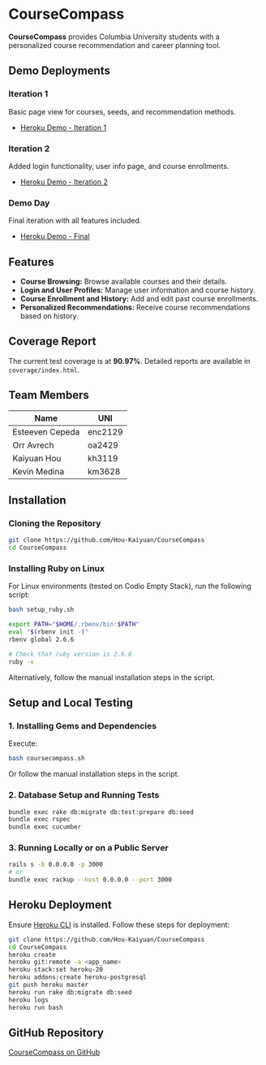 # CourseCompass

**CourseCompass** provides Columbia University students with a personalized course recommendation and career planning tool.

## Demo Deployments

### Iteration 1
Basic page view for courses, seeds, and recommendation methods.
- [Heroku Demo - Iteration 1](https://course-compass-iter1-cc03da1256a5.herokuapp.com)

### Iteration 2
Added login functionality, user info page, and course enrollments.
- [Heroku Demo - Iteration 2](https://course-compass-iter2-ea6d54216710.herokuapp.com)

### Demo Day
Final iteration with all features included.
- [Heroku Demo - Final](https://course-compass-demo-fbf53d190587.herokuapp.com)

## Features

- **Course Browsing:** Browse available courses and their details.
- **Login and User Profiles:** Manage user information and course history.
- **Course Enrollment and History:** Add and edit past course enrollments.
- **Personalized Recommendations:** Receive course recommendations based on history.

## Coverage Report

The current test coverage is at **90.97%**. Detailed reports are available in `coverage/index.html`.

## Team Members

| Name           | UNI    |
|----------------|--------|
| Esteeven Cepeda | enc2129|
| Orr Avrech     | oa2429 |
| Kaiyuan Hou    | kh3119 |
| Kevin Medina   | km3628 |

## Installation

### Cloning the Repository
```bash
git clone https://github.com/Hou-Kaiyuan/CourseCompass
cd CourseCompass
```

### Installing Ruby on Linux
For Linux environments (tested on Codio Empty Stack), run the following script:
```bash
bash setup_ruby.sh

export PATH="$HOME/.rbenv/bin:$PATH"
eval "$(rbenv init -)"
rbenv global 2.6.6

# Check that ruby version is 2.6.6
ruby -v
```
Alternatively, follow the manual installation steps in the script.

## Setup and Local Testing

### 1. Installing Gems and Dependencies
Execute:
```bash
bash coursecompass.sh
```
Or follow the manual installation steps in the script.

### 2. Database Setup and Running Tests
```bash
bundle exec rake db:migrate db:test:prepare db:seed
bundle exec rspec
bundle exec cucumber
```

### 3. Running Locally or on a Public Server
```bash
rails s -b 0.0.0.0 -p 3000
# or
bundle exec rackup --host 0.0.0.0 --port 3000
```

## Heroku Deployment

Ensure [Heroku CLI](https://devcenter.heroku.com/articles/heroku-cli) is installed. Follow these steps for deployment:
```bash
git clone https://github.com/Hou-Kaiyuan/CourseCompass
cd CourseCompass
heroku create
heroku git:remote -a <app_name>
heroku stack:set heroku-20
heroku addons:create heroku-postgresql
git push heroku master
heroku run rake db:migrate db:seed
heroku logs
heroku run bash
```

## GitHub Repository
[CourseCompass on GitHub](https://github.com/Hou-Kaiyuan/CourseCompass)
